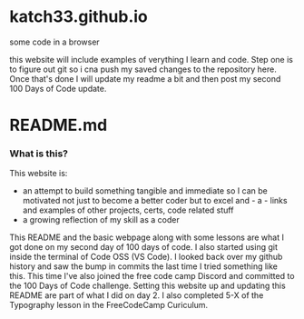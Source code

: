 # katch33.github.io
some code in a browser

this website will include examples of verything I learn and code. Step one is to figure out git so i cna push my saved changes to the repository here. Once that's done I will update my readme a bit and then post my second 100 Days of Code update.

# README.md

### What is this?
This website is:
- an attempt to build something tangible and immediate so I can be motivated not just to become a better coder but to excel and - a - links and examples of other projects, certs, code related stuff
- a growing reflection of my skill as a coder


This README and the basic webpage along with some lessons are what I got done on my second day of 100 days of code. I also started using git inside the terminal of Code OSS (VS Code). I looked back over my github history and saw the bump in commits the last time I tried something like this. This time I've also joined the free code camp Discord and committed to the 100 Days of Code challenge. Setting this website up and updating this README are part of what I did on day 2. I also completed 5-X of the Typography lesson in the FreeCodeCamp Curiculum.